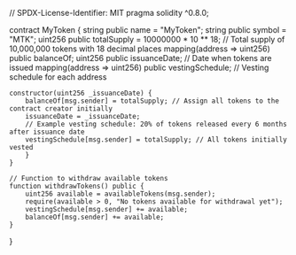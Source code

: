 // SPDX-License-Identifier: MIT
pragma solidity ^0.8.0;

contract MyToken {
    string public name = "MyToken";
    string public symbol = "MTK";
    uint256 public totalSupply = 10000000 * 10 ** 18; // Total supply of 10,000,000 tokens with 18 decimal places
    mapping(address => uint256) public balanceOf;
    uint256 public issuanceDate; // Date when tokens are issued
    mapping(address => uint256) public vestingSchedule; // Vesting schedule for each address

    constructor(uint256 _issuanceDate) {
        balanceOf[msg.sender] = totalSupply; // Assign all tokens to the contract creator initially
        issuanceDate = _issuanceDate;
        // Example vesting schedule: 20% of tokens released every 6 months after issuance date
        vestingSchedule[msg.sender] = totalSupply; // All tokens initially vested
        }
    }

    // Function to withdraw available tokens
    function withdrawTokens() public {
        uint256 available = availableTokens(msg.sender);
        require(available > 0, "No tokens available for withdrawal yet");
        vestingSchedule[msg.sender] += available;
        balanceOf[msg.sender] += available;
    }
}
